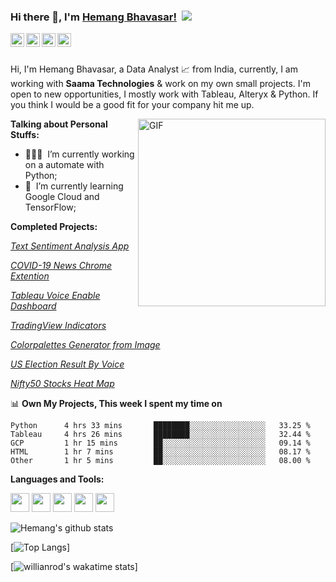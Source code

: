 ### Hi there 👋, I'm [Hemang Bhavasar!](https://github.com/hemangbhavasar) &nbsp;![](https://komarev.com/ghpvc/?username=hemangbhavasar)

<a href="https://twitter.com/bhavasarhemang">
  <img align="left" alt="HEMANG BHAVASAR | Twitter" width="22px" src="https://cdn.jsdelivr.net/npm/simple-icons@v3/icons/twitter.svg" />
</a>
<a href="https://www.linkedin.com/in/hemangbhavasar/">
  <img align="left" alt="Fayeed's LinkdeIN" width="22px" src="https://cdn.jsdelivr.net/npm/simple-icons@v3/icons/linkedin.svg" />
</a>
<a href="bhavasarhemang@gmail.com">
  <img align="left" alt="'Gmail" width="22px" src="https://cdn.jsdelivr.net/npm/simple-icons@3.1.0/icons/gmail.svg" />
</a>
<a href="https://t.me/bhavasarhemang">
  <img align="left" alt="Hemangs's Telegram" width="22px" src="https://cdn.jsdelivr.net/npm/simple-icons@v3/icons/telegram.svg" />
</a>

<br />
<br />

Hi, I'm Hemang Bhavasar, a Data Analyst 📈 from India, currently, I am working with **Saama Technologies** & work on my own small projects.
I'm open to new opportunities, I mostly work with Tableau, Alteryx & Python. If you think I would be a good fit for your company hit me up.

  <img align="right" alt="GIF" src="https://cdn.dribbble.com/users/1797155/screenshots/5018207/malware-attack.gif" width="300" />
  
  
**Talking about Personal Stuffs:**

- 👨🏽‍💻 &nbsp;I’m currently working on a automate with Python;
- 🌱 &nbsp;I’m currently learning Google Cloud and TensorFlow; 

**Completed Projects:**

*[Text Sentiment Analysis App](https://github.com/hemangbhavasar/Text-Sentiment-Analysis-_Streamlite)*

*[COVID-19 News Chrome Extention](https://github.com/hemangbhavasar/Covid-19-Chrome-Extention)*

*[Tableau Voice Enable Dashboard](https://github.com/hemangbhavasar/MedicalDashboard.github.io)*

*[TradingView Indicators](https://github.com/hemangbhavasar/indicator)*

*[Colorpalettes Generator from Image](https://github.com/hemangbhavasar/Colorpalettes)*

*[US Election Result By Voice](https://github.com/hemangbhavasar/WhoWillWin.github.io)*

*[Nifty50 Stocks Heat Map](https://github.com/hemangbhavasar/heatmap)*



📊 **Own My Projects, This week I spent my time on**
<!--START_SECTION:waka-->
```text
Python      4 hrs 33 mins       ████████░░░░░░░░░░░░░░░░░   33.25 % 
Tableau     4 hrs 26 mins       ████████░░░░░░░░░░░░░░░░░   32.44 % 
GCP         1 hr 15 mins        ██░░░░░░░░░░░░░░░░░░░░░░░   09.14 % 
HTML        1 hr 7 mins         ██░░░░░░░░░░░░░░░░░░░░░░░   08.17 % 
Other       1 hr 5 mins         ██░░░░░░░░░░░░░░░░░░░░░░░   08.00 %
```
<!--END_SECTION:waka-->

**Languages and Tools:**  

<code><img height="30" src="https://media.licdn.com/dms/image/C560BAQG5f9rvo3ImJA/company-logo_200_200/0?e=2159024400&v=beta&t=SCHfS3wATbmGJW6Nm0OXUrrvdWf61ZpbjV5HerdEfys"></code>
<code><img height="30" src="https://www.theinformationlab.de/wp-content/uploads/2019/10/2019-10-21-23_44_51-alteryx-logo-Google-Search.png"></code>
<code><img height="30" src="https://www.python.org/static/community_logos/python-logo-master-v3-TM-flattened.png"></code>
<code><img height="30" src="https://www.bsonetwork.com/wp-content/uploads/19_04-Google-Cloud-PR-Image-3.png"></code>
<code><img height="30" src="https://www.gstatic.com/devrel-devsite/prod/v2e3f09d6e6536badfdb5bf4153d08404c10f0bdcdc9056b4896a90327dc2c4ff/tensorflow/images/logo.png"></code>


![Hemang's github stats](https://github-readme-stats.vercel.app/api?username=hemangbhavasar&show_icons=true&title_color=fff&icon_color=79ff97&text_color=9f9f9f&bg_color=151515)

[![Top Langs](https://github-readme-stats.vercel.app/api/top-langs/?username=hemangbhavasar&layout=compact)]

[![willianrod's wakatime stats](https://github-readme-stats.vercel.app/api/wakatime?username=hemangbhavasar)]
